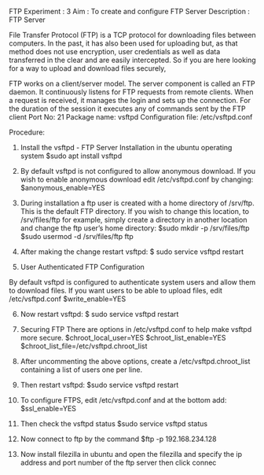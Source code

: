FTP
Experiment : 3
Aim : To create and configure FTP Server
Description :
FTP Server

File Transfer Protocol (FTP) is a TCP protocol for downloading files between computers. In the past, it has also been used for uploading but, as that method does not use encryption, user credentials as well as data transferred in the clear and are easily intercepted. So if you are here looking for a way to upload and download files securely,

FTP works on a client/server model. The server component is called an FTP daemon. It continuously listens for FTP requests from remote clients. When a request is received, it manages the login and sets up the connection. For the duration of the session it executes any of commands sent by the FTP client
Port No: 21
Package name: vsftpd
Configuration file: /etc/vsftpd.conf

Procedure:
1.	Install the vsftpd - FTP Server Installation in the ubuntu operating system
$sudo apt install vsftpd
2.	By default vsftpd is not configured to allow anonymous download. If you wish to enable anonymous download edit /etc/vsftpd.conf by changing:
$anonymous_enable=YES
3.	During installation a ftp user is created with a home directory of /srv/ftp. This is the default FTP directory.
If you wish to change this location, to /srv/files/ftp for example, simply create a directory in another location and change the ftp user’s home directory:
$sudo mkdir -p /srv/files/ftp
$sudo usermod -d /srv/files/ftp ftp
4.	After making the change restart vsftpd:
$ sudo service vsftpd restart

5.	User Authenticated FTP Configuration
 
By default vsftpd is configured to authenticate system users and allow them to download files. If you want users to be able to upload files, edit /etc/vsftpd.conf
$write_enable=YES


6.	Now restart vsftpd:
$ sudo service vsftpd restart


7.	Securing FTP
There are options in /etc/vsftpd.conf to help make vsftpd more secure.
$chroot_local_user=YES
$chroot_list_enable=YES
$chroot_list_file=/etc/vsftpd.chroot_list


8.	After uncommenting the above options, create a /etc/vsftpd.chroot_list containing a list of users one per line.

9.	Then restart vsftpd:
$sudo service vsftpd restart


10.	To configure FTPS, edit /etc/vsftpd.conf and at the bottom add:
$ssl_enable=YES


11.	Then check the vsftpd status
$sudo service vsftpd status


12.	Now connect to ftp by the command
$ftp -p 192.168.234.128


13.	Now install filezilla in ubuntu and open the filezilla and specify the ip address and port number of the ftp server then click connec 

